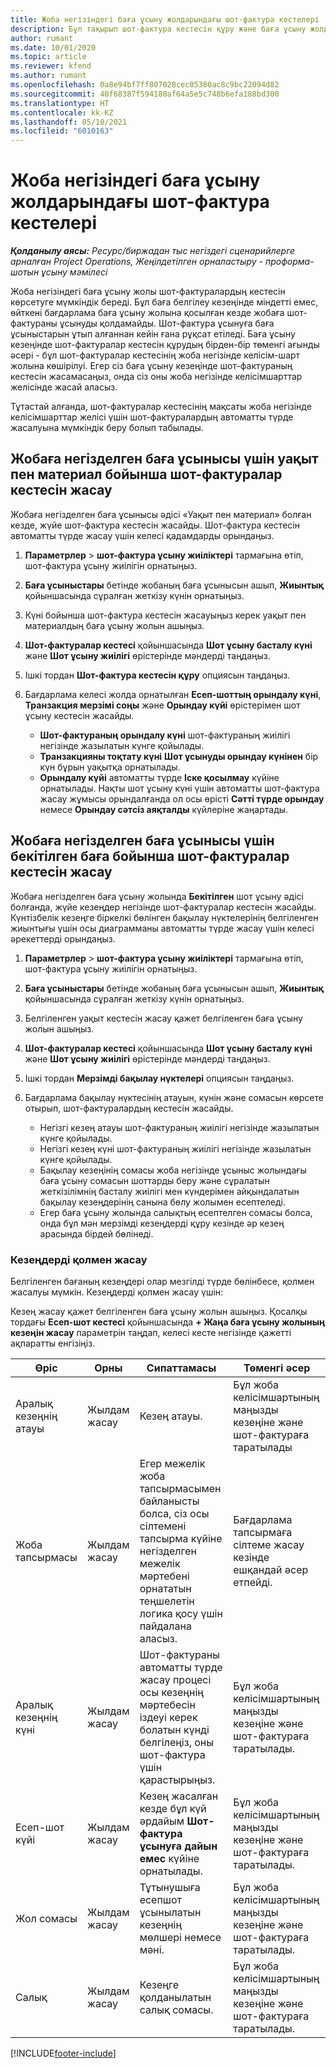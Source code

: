 ```yaml
---
title: Жоба негізіндегі баға ұсыну жолдарындағы шот-фактура кестелері
description: Бұл тақырып шот-фактура кестесін құру және баға ұсыну жолдары үшін кезеңдер туралы ақпарат береді.
author: rumant
ms.date: 10/01/2020
ms.topic: article
ms.reviewer: kfend
ms.author: rumant
ms.openlocfilehash: 0a8e94bf7ff807028cec05380ac8c9bc22094d82
ms.sourcegitcommit: 40f68387f594180af64a5e5c748b6efa188bd300
ms.translationtype: HT
ms.contentlocale: kk-KZ
ms.lasthandoff: 05/10/2021
ms.locfileid: "6010163"
---
```

# <a name="invoice-schedules-on-project-based-quote-lines"></a>Жоба негізіндегі баға ұсыну жолдарындағы шот-фактура кестелері

_**Қолданылу аясы:** Ресурс/биржадан тыс негіздегі сценарийлерге арналған Project Operations, Жеңілдетілген орналастыру - проформа-шотын ұсыну мәмілесі_

Жоба негізіндегі баға ұсыну жолы шот-фактуралардың кестесін көрсетуге мүмкіндік береді. Бұл баға белгілеу кезеңінде міндетті емес, өйткені бағдарлама баға ұсыну жолына қосылған кезде жобаға шот-фактураны ұсынуды қолдамайды. Шот-фактура ұсынуға баға ұсыныстарын ұтып алғаннан кейін ғана рұқсат етіледі. Баға ұсыну кезеңінде шот-фактуралар кестесін құрудың бірден-бір төменгі ағынды әсері - бұл шот-фактуралар кестесінің жоба негізінде келісім-шарт жолына көшірілуі. Егер сіз баға ұсыну кезеңінде шот-фактураның кестесін жасамасаңыз, онда сіз оны жоба негізінде келісімшарттар желісінде жасай аласыз.

Тұтастай алғанда, шот-фактуралар кестесінің мақсаты жоба негізінде келісімшарттар желісі үшін шот-фактуралардың автоматты түрде жасалуына мүмкіндік беру болып табылады. 

## <a name="create-a-time-and-material-invoice-schedule-for-a-project-based-quote-line"></a>Жобаға негізделген баға ұсынысы үшін уақыт пен материал бойынша шот-фактуралар кестесін жасау

Жобаға негізделген баға ұсынысы әдісі «Уақыт пен материал» болған кезде, жүйе шот-фактура кестесін жасайды. Шот-фактура кестесін автоматты түрде жасау үшін келесі қадамдарды орындаңыз.

1. **Параметрлер** > **шот-фактура ұсыну жиіліктері** тармағына өтіп, шот-фактура ұсыну жиілігін орнатыңыз.
2. **Баға ұсыныстары** бетінде жобаның баға ұсынысын ашып, **Жиынтық** қойыншасында сұралған жеткізу күнін орнатыңыз.
3. Күні бойынша шот-фактура кестесін жасауыңыз керек уақыт пен материалдың баға ұсыну жолын ашыңыз. 
4. **Шот-фактуралар кестесі** қойыншасында **Шот ұсыну басталу күні** және **Шот ұсыну жиілігі** өрістерінде мәндерді таңдаңыз. 
5. Ішкі тордан **Шот-фактура кестесін құру** опциясын таңдаңыз.
6. Бағдарлама келесі жолда орнатылған **Есеп-шоттың орындалу күні**, **Транзакция мерзімі соңы** және **Орындау күйі** өрістерімен шот ұсыну кестесін жасайды.

    - **Шот-фактураның орындалу күні** шот-фактураның жиілігі негізінде жазылатын күнге қойылады.
    - **Транзакцияны тоқтату күні** **Шот ұсынуды орындау күнінен** бір күн бұрын уақытқа орнатылады.
    - **Орындалу күйі** автоматты түрде **Іске қосылмау** күйіне орнатылады. Нақты шот ұсыну күні үшін автоматты шот-фактура жасау жұмысы орындалғанда ол осы өрісті **Сәтті түрде орындау** немесе **Орындау сәтсіз аяқталды** күйлеріне жаңартады.

## <a name="create-a-fixed-price-invoice-schedule-for-a-project-based-quote-line"></a>Жобаға негізделген баға ұсынысы үшін бекітілген баға бойынша шот-фактуралар кестесін жасау

Жобаға негізделген баға ұсыну жолында **Бекітілген** шот ұсыну әдісі болғанда, жүйе кезеңдер негізінде шот-фактуралар кестесін жасайды. Күнтізбелік кезеңге біркелкі бөлінген бақылау нүктелерінің белгіленген жиынтығы үшін осы диаграмманы автоматты түрде жасау үшін келесі әрекеттерді орындаңыз.

1. **Параметрлер** > **шот-фактура ұсыну жиіліктері** тармағына өтіп, шот-фактура ұсыну жиілігін орнатыңыз.
2. **Баға ұсыныстары** бетінде жобаның баға ұсынысын ашып, **Жиынтық** қойыншасында сұралған жеткізу күнін орнатыңыз.
3. Белгіленген уақыт кестесін жасау қажет белгіленген баға ұсыну жолын ашыңыз. 
4. **Шот-фактуралар кестесі** қойыншасында **Шот ұсыну басталу күні** және **Шот ұсыну жиілігі** өрістерінде мәндерді таңдаңыз. 
5. Ішкі тордан **Мерзімді бақылау нүктелері** опциясын таңдаңыз.
6. Бағдарлама бақылау нүктесінің атауын, күнін және сомасын көрсете отырып, шот-фактуралардың кестесін жасайды.

    - Негізгі кезең атауы шот-фактураның жиілігі негізінде жазылатын күнге қойылады.
    - Негізгі кезең күні шот-фактураның жиілігі негізінде жазылатын күнге қойылады.
    - Бақылау кезеңінің сомасы жоба негізінде ұсыныс жолындағы баға ұсыну сомасын шоттарды беру және сұралатын жеткізілімнің басталу жиілігі мен күндерімен айқындалатын бақылау кезеңдерінің санына бөлу жолымен есептеледі.
    - Егер баға ұсыну жолында салықтың есептелген сомасы болса, онда бұл мән мерзімді кезеңдерді құру кезінде әр кезең арасында бірдей бөлінеді.

### <a name="manually-create-milestones"></a>Кезеңдерді қолмен жасау

Белгіленген бағаның кезеңдері олар мезгілді түрде бөлінбесе, қолмен жасалуы мүмкін. Кезеңдерді қолмен жасау үшін:

Кезең жасау қажет белгіленген баға ұсыну жолын ашыңыз. Қосалқы тордағы **Есеп-шот кестесі** қойыншасында **+ Жаңа баға ұсыну жолының кезеңін жасау** параметрін таңдап, келесі кесте негізінде қажетті ақпаратты енгізіңіз.

| **Өріс** | **Орны** | **Сипаттамасы** | **Төменгі әсер** |
| --- | --- | --- | --- |
| Аралық кезеңнің атауы | Жылдам жасау | Кезең атауы. | Бұл жоба келісімшартының маңызды кезеңіне және шот-фактураға таратылады |
| Жоба тапсырмасы | Жылдам жасау | Егер межелік жоба тапсырмасымен байланысты болса, сіз осы сілтемені тапсырма күйіне негізделген межелік мәртебені орнататын теңшелетін логика қосу үшін пайдалана аласыз. | Бағдарлама тапсырмаға сілтеме жасау кезінде ешқандай әсер етпейді. |
| Аралық кезеңнің күні | Жылдам жасау | Шот-фактураны автоматты түрде жасау процесі осы кезеңнің мәртебесін іздеуі керек болатын күнді белгілеңіз, оны шот-фактура үшін қарастырыңыз. | Бұл жоба келісімшартының маңызды кезеңіне және шот-фактураға таратылады. |
| Есеп-шот күйі | Жылдам жасау | Кезең жасалған кезде бұл күй әрдайым **Шот-фактура ұсынуға дайын емес** күйіне орнатылады. | Бұл жоба келісімшартының маңызды кезеңіне және шот-фактураға таратылады. |
| Жол сомасы | Жылдам жасау | Тұтынушыға есепшот ұсынылатын кезеңнің мөлшері немесе мәні. | Бұл жоба келісімшартының маңызды кезеңіне және шот-фактураға таратылады. |
| Салық | Жылдам жасау | Кезеңге қолданылатын салық сомасы. | Бұл жоба келісімшартының маңызды кезеңіне және шот-фактураға таратылады. |


[!INCLUDE[footer-include](../includes/footer-banner.md)]
